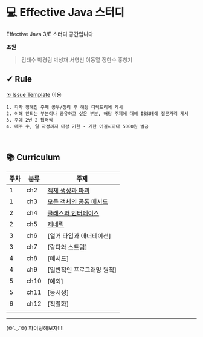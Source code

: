 # 💻 Effective Java 스터디

Effective Java 3/E 스터디 공간입니다<br/>

<b>조원</b>

> 김태수 박경림 박성재 서영선 이동열 정한수 홍창기<br/>

## ✔ Rule

[☉ Issue Template](https://github.com/EffectiveJavaStudyHard/Effective_Java_Study/issues) 이용

```
1. 각자 정해진 주제 공부/정리 후 해당 디렉토리에 게시
2. 이해 안되는 부분이나 공유하고 싶은 부분, 해당 주제에 대해 ISSUE에 질문거리 게시
3. 주에 2번 2 챕터씩
4. 매주 수, 일 자정까지 마감 기한 - 기한 어길시마다 5000원 벌금
```

<br/>

## 📚 Curriculum

| 주차 | 분류 | 주제                                                                                                                                                                                                          |
| ---- | ---- | ------------------------------------------------------------------------------------------------------------------------------------------------------------------------------------------------------------- |
| 1    | ch2  | [객체 생성과 파괴](https://github.com/EffectiveJavaStudyHard/Effective_Java_Study/tree/main/02.%20%EA%B0%9D%EC%B2%B4%20%EC%83%9D%EC%84%B1%EA%B3%BC%20%ED%8C%8C%EA%B4%B4)                                      |
| 1    | ch3  | [모든 객체의 공통 메서드](https://github.com/EffectiveJavaStudyHard/Effective_Java_Study/tree/main/03.%20%EB%AA%A8%EB%93%A0%20%EA%B0%9D%EC%B2%B4%EC%9D%98%20%EA%B3%B5%ED%86%B5%20%EB%A9%94%EC%84%9C%EB%93%9C) |
| 2    | ch4  | [클래스와 인터페이스](https://github.com/EffectiveJavaStudyHard/Effective_Java_Study/tree/main/04.%20%ED%81%B4%EB%9E%98%EC%8A%A4%EC%99%80%20%EC%9D%B8%ED%84%B0%ED%8E%98%EC%9D%B4%EC%8A%A4)                    |
| 2    | ch5  | [제네릭](https://github.com/EffectiveJavaStudyHard/Effective_Java_Study/tree/main/05.%20%EC%A0%9C%EB%84%A4%EB%A6%AD)                                                                                          |
| 3    | ch6  | [열거 타입과 애너테이션]                                                                                                                                                                                      |
| 3    | ch7  | [람다와 스트림]                                                                                                                                                                                               |
| 4    | ch8  | [메서드]                                                                                                                                                                                                      |
| 4    | ch9  | [일반적인 프로그래밍 원칙]                                                                                                                                                                                    |
| 5    | ch10 | [예외]                                                                                                                                                                                                        |
| 5    | ch11 | [동시성]                                                                                                                                                                                                      |
| 6    | ch12 | [직렬화]                                                                                                                                                                                                      |
|      |

---

(❁´◡`❁) 파이팅해보자!!!!
